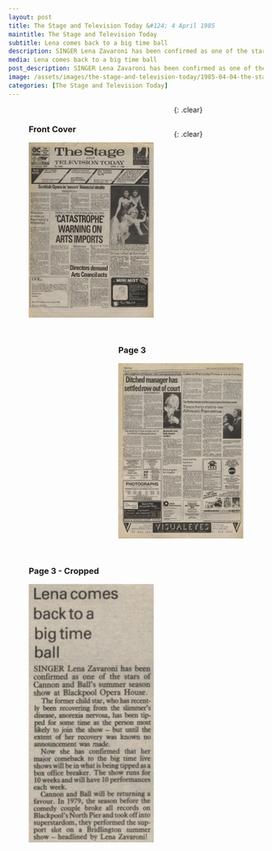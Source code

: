 ```yaml
---
layout: post
title: The Stage and Television Today &#124; 4 April 1985
maintitle: The Stage and Television Today
subtitle: Lena comes back to a big time ball
description: SINGER Lena Zavaroni has been confirmed as one of the stars of Cannon and Ball's summer season show at the Blackpool Opera House.
media: Lena comes back to a big time ball
post_description: SINGER Lena Zavaroni has been confirmed as one of the stars of Cannon and Ball's summer season show at the Blackpool Opera House.
image: /assets/images/the-stage-and-television-today/1985-04-04-the-stage-front-cover.png
categories: [The Stage and Television Today]
---
```


<figure class="fig1">
<figcaption>
<h3 id="front-cover">Front Cover</h3>
</figcaption>
<a href="/assets/images/the-stage-and-television-today/1985-04-04-the-stage-front-cover.png"><img src="/assets/images/the-stage-and-television-today/1985-04-04-the-stage-front-cover.png" class="full-width zoom-in"></a>
</figure>

<figure class="fig2">
<figcaption>
<h3 id="page-3">Page 3</h3>
</figcaption>
<a href="/assets/images/the-stage-and-television-today/1985-04-04-the-stage-page-3.png"><img src="/assets/images/the-stage-and-television-today/1985-04-04-the-stage-page-3.png" class="full-width zoom-in"></a>
</figure>

{: .clear}

<figure class="fig1">
<figcaption>
<h3 id="page-3-cropped">Page 3 - Cropped</h3>
</figcaption>
<a href="/assets/images/the-stage-and-television-today/1985-04-04-the-stage-page-3-cropped.png"><img src="/assets/images/the-stage-and-television-today/1985-04-04-the-stage-page-3-cropped.png" class="full-width zoom-in"></a>
</figure>

<br />{: .clear}

<style>
.fig1 {float:left; width:49%;}

.fig2 {float:right; width:49%;}

figcaption {float:left; width:100%;}

@media only screen and (max-width: 300px) {
.fig1, .fig2 {float:left; width:100%;}
figcaption {float:left; width:100%; margin-bottom: 10px;}
}
</style>

